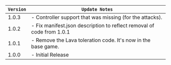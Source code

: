 | `Version` | `Update Notes`                                                        |
|-----------|-----------------------------------------------------------------------|
| 1.0.3     | - Controller support that was missing (for the attacks).              |
| 1.0.2     | - Fix manifest.json description to reflect removal of code from 1.0.1 |
| 1.0.1     | - Remove the Lava toleration code. It's now in the base game.         |
| 1.0.0     | - Initial Release                                                     |